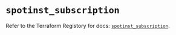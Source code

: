 # `spotinst_subscription`

Refer to the Terraform Registory for docs: [`spotinst_subscription`](https://registry.terraform.io/providers/spotinst/spotinst/1.153.0/docs/resources/subscription).
